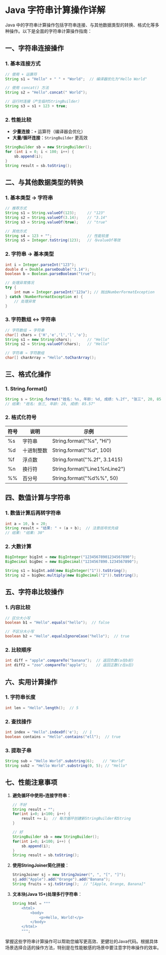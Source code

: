 # Java 字符串计算操作详解

Java 中的字符串计算操作包括字符串连接、与其他数据类型的转换、格式化等多种操作。以下是全面的字符串计算操作指南：

## 一、字符串连接操作

### 1. 基本连接方式
```java
// 使用 + 运算符
String s1 = "Hello" + " " + "World";  // 编译器优化为"Hello World"

// 使用 concat() 方法
String s2 = "Hello".concat(" World");

// 运行时连接（产生临时StringBuilder）
String s3 = s1 + 123 + true;
```

### 2. 性能比较
- **少量连接**：`+` 运算符（编译器会优化）
- **大量/循环连接**：`StringBuilder` 更高效
```java
StringBuilder sb = new StringBuilder();
for (int i = 0; i < 100; i++) {
    sb.append(i);
}
String result = sb.toString();
```

## 二、与其他数据类型的转换

### 1. 基本类型 → 字符串
```java
// 推荐方式
String s1 = String.valueOf(123);     // "123"
String s2 = String.valueOf(3.14);    // "3.14"
String s3 = String.valueOf(true);    // "true"

// 其他方式
String s4 = 123 + "";                // 性能较差
String s5 = Integer.toString(123);   // 与valueOf等效
```

### 2. 字符串 → 基本类型
```java
int i = Integer.parseInt("123");
double d = Double.parseDouble("3.14");
boolean b = Boolean.parseBoolean("true");

// 处理异常情况
try {
    int num = Integer.parseInt("123a"); // 抛出NumberFormatException
} catch (NumberFormatException e) {
    // 处理异常
}
```

### 3. 字符数组 ↔ 字符串
```java
// 字符数组 → 字符串
char[] chars = {'H','e','l','l','o'};
String s1 = new String(chars);       // "Hello"
String s2 = String.valueOf(chars);   // "Hello"

// 字符串 → 字符数组
char[] charArray = "Hello".toCharArray();
```

## 三、格式化操作

### 1. String.format()
```java
String s = String.format("姓名: %s, 年龄: %d, 成绩: %.2f", "张三", 20, 85.567);
// 结果: "姓名: 张三, 年龄: 20, 成绩: 85.57"
```

### 2. 格式化符号
| 符号 | 说明               | 示例                     |
|------|--------------------|--------------------------|
| %s   | 字符串             | String.format("%s", "Hi")|
| %d   | 十进制整数         | String.format("%d", 100) |
| %f   | 浮点数             | String.format("%.2f", 3.1415)|
| %n   | 换行符             | String.format("Line1%nLine2")|
| %%   | 百分号             | String.format("%d%%", 50)|

## 四、数值计算与字符串

### 1. 数值计算后再转字符串
```java
int a = 10, b = 20;
String result = "结果: " + (a + b);  // 注意括号优先级
// 结果: "结果: 30"
```

### 2. 大数计算
```java
BigInteger bigInt = new BigInteger("12345678901234567890");
BigDecimal bigDec = new BigDecimal("1234567890.1234567890");

String s1 = bigInt.add(new BigInteger("1")).toString();
String s2 = bigDec.multiply(new BigDecimal("2")).toString();
```

## 五、字符串比较操作

### 1. 内容比较
```java
// 区分大小写
boolean b1 = "Hello".equals("hello");  // false

// 不区分大小写
boolean b2 = "Hello".equalsIgnoreCase("hello");  // true
```

### 2. 比较顺序
```java
int diff = "apple".compareTo("banana");  // 返回负数(a在b前)
int diff2 = "zoo".compareTo("apple");    // 返回正数(z在a后)
```

## 六、实用计算操作

### 1. 字符串长度
```java
int len = "Hello".length();  // 5
```

### 2. 查找操作
```java
int index = "Hello".indexOf('e');  // 1
boolean contains = "Hello".contains("ell");  // true
```

### 3. 提取子串
```java
String sub = "Hello World".substring(6);    // "World"
String sub2 = "Hello World".substring(0, 5); // "Hello"
```

## 七、性能注意事项

1. **避免循环中使用`+`连接字符串**：
   ```java
   // 不好
   String result = "";
   for(int i=0; i<100; i++) {
       result += i;  // 每次循环创建新StringBuilder和String
   }
   
   // 好
   StringBuilder sb = new StringBuilder();
   for(int i=0; i<100; i++) {
       sb.append(i);
   }
   String result = sb.toString();
   ```

2. **使用StringJoiner简化拼接**：
   ```java
   StringJoiner sj = new StringJoiner(", ", "[", "]");
   sj.add("Apple").add("Orange").add("Banana");
   String fruits = sj.toString();  // "[Apple, Orange, Banana]"
   ```

3. **文本块(Java 15+)处理多行字符串**：
   ```java
   String html = """
       <html>
           <body>
               <p>Hello, World!</p>
           </body>
       </html>
       """;
   ```

掌握这些字符串计算操作可以帮助您编写更高效、更健壮的Java代码。根据具体场景选择合适的操作方法，特别是在性能敏感的场景中要注意字符串操作的效率。